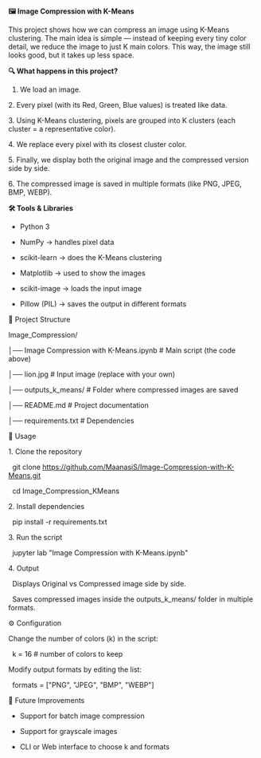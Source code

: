 **🖼️ Image Compression with K-Means**



This project shows how we can compress an image using K-Means clustering. The main idea is simple — instead of keeping every tiny color detail, we reduce the image to just K main colors. This way, the image still looks good, but it takes up less space.





**🔍 What happens in this project?**



1. We load an image.



2\. Every pixel (with its Red, Green, Blue values) is treated like data.



3\. Using K-Means clustering, pixels are grouped into K clusters (each cluster = a representative color).



4\. We replace every pixel with its closest cluster color.



5\. Finally, we display both the original image and the compressed version side by side.



6\. The compressed image is saved in multiple formats (like PNG, JPEG, BMP, WEBP).





**🛠 Tools \& Libraries**



* Python 3



* NumPy → handles pixel data



* scikit-learn → does the K-Means clustering



* Matplotlib → used to show the images



* scikit-image → loads the input image



* Pillow (PIL) → saves the output in different formats





📂 Project Structure



Image\_Compression/

│── Image Compression with K-Means.ipynb       # Main script (the code above)

│── lion.jpg       # Input image (replace with your own)

│── outputs\_k\_means/             # Folder where compressed images are saved

│── README.md            # Project documentation

│── requirements.txt     # Dependencies





🚀 Usage



1\. Clone the repository



&nbsp;	git clone https://github.com/MaanasiS/Image-Compression-with-K-Means.git


&nbsp;	cd Image\_Compression\_KMeans



2\. Install dependencies



&nbsp;	pip install -r requirements.txt



3\. Run the script

&nbsp;	jupyter lab "Image Compression with K-Means.ipynb"



4\. Output



&nbsp;	Displays Original vs Compressed image side by side.



&nbsp;	Saves compressed images inside the outputs\_k\_means/ folder in multiple formats.





⚙️ Configuration



Change the number of colors (k) in the script:

&nbsp;	k = 16  # number of colors to keep



Modify output formats by editing the list: 	

&nbsp;	formats = \["PNG", "JPEG", "BMP", "WEBP"]





📌 Future Improvements



* Support for batch image compression



* Support for grayscale images



* CLI or Web interface to choose k and formats










